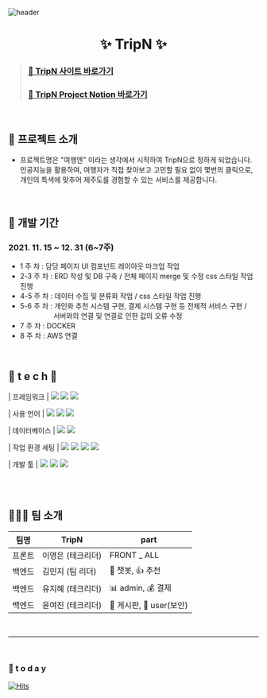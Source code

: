 ![header](https://capsule-render.vercel.app/api?type=waving&color=gradient&height=300&section=header&text=TripN_README&fontSize=70)
<div align=center>

# ✨ TripN ✨
  
</div>

> ### [🔗 TripN 사이트 바로가기](http://tripn.shop/) 
> ### [🔗 TripN Project Notion 바로가기](http://www.notion.so/projectripn//)

<br />

## 🎨 프로젝트 소개

- 프로젝트명은 "여행엔" 이라는 생각에서 시작하여 TripN으로 정하게 되었습니다.
인공지능을 활용하여, 여행자가 직접 찾아보고 고민할 필요 없이 몇번의 클릭으로, 개인의 특색에 맞추어 제주도를 경험할 수 있는 서비스를 제공합니다.


  <br />

## 📅 개발 기간

### 2021. 11. 15 ~ 12. 31 (6~7주)


- 1 주 차 : 담당 페이지 UI 컴포넌트 레이아웃 마크업 작업 
- 2-3 주 차 : ERD 작성 및 DB 구축 / 전체 페이지 merge 및 수정 css 스타일 작업 진행
- 4-5 주 차 : 데이터 수집 및 분류화 작업 / css 스타일 작업 진행
- 5-6 주 차 : 개인화 추천 시스템 구현, 결제 시스템 구현 등 전체적 서비스 구현 /<br />
&nbsp;&nbsp;&nbsp;&nbsp;&nbsp;&nbsp;&nbsp;&nbsp;&nbsp;&nbsp;&nbsp;&nbsp;&nbsp;&nbsp;&nbsp;&nbsp;&nbsp;서버와의 연결 및 연결로 인한 값의 오류 수정
- 7 주 차 : DOCKER
- 8 주 차 : AWS 연결

<br />

## 🌹 t e c h 🌹
| 프레임워크     | <img src="https://img.shields.io/badge/Spring-6DB33F?style=flat-square&logo=Spring&logoColor=white"/> <img src="https://img.shields.io/badge/Django-092E20?style=flat-square&logo=Django&logoColor=orange"/> <img src="https://img.shields.io/badge/React-61DAFB?style=flat-square&logo=React&logoColor=black"/>

| 사용 언어      | <img src="https://img.shields.io/badge/Java-007396?style=flat-square&logo=Java&logoColor=white"/> <img src="https://img.shields.io/badge/Python-3776AB?style=flat-square&logo=Python&logoColor=yellow"/> <img src="https://img.shields.io/badge/JavaScript-F7DF1E?style=flat-square&logo=JavaScript&logoColor=white"/> 

| 데이터베이스   | <img src="https://img.shields.io/badge/RDS-003545?style=flat-square&logo=amazon&logoColor=black"/> <img src="https://img.shields.io/badge/MariaDB-003545?style=flat-square&logo=MariaDB&logoColor=white"/>

| 작업 환경 세팅 | <img src="https://img.shields.io/badge/Docker-2496ED?style=flat-square&logo=Docker&logoColor=white"/> <img src="https://img.shields.io/badge/AWS-232F3E?style=flat-square&logo=amazon%20aws&logoColor=black"/> <img src="https://img.shields.io/badge/Anaconda-44A833?style=flat-square&logo=Anaconda&logoColor=white"/> <img src="https://img.shields.io/badge/Redux-764ABC?style=flat-square&logo=Redux&logoColor=white"/>

| 개발 툴        | <img src="https://img.shields.io/badge/IntelliJ IDEA-000000?style=flat-square&logo=IntelliJ IDEA&logoColor=critical"/> <img src="https://img.shields.io/badge/PyCharm-000000?style=flat-square&logo=PyCharm&logoColor=yellow"/> <img src="https://img.shields.io/badge/Visual Studio Code-007ACC?style=flat-square&logo=Visual Studio Code&logoColor=white"/>


<br><br>

## 👩🏻‍🎤 팀 소개

| 팀명   |        TripN        |          part          |
| ------ | ------------------- | ------------------- |
| 프론트 | 이영은 (테크리더)     |  FRONT _ ALL  |
| 백엔드 | 김민지 (팀 리더)      |  💬 챗봇, 👍 추천  |
| 백엔드 | 유지혜 (테크리더)     |  📊 admin, 💰 결제  |
| 백엔드 | 윤여진 (테크리더)     | 📜 게시판, 🔐 user(보안) |

<br>

---

<br />

### 💌  t o d a y 

[![Hits](https://hits.seeyoufarm.com/api/count/incr/badge.svg?url=https%3A%2F%2Fgithub.com%2FProjetTripN&count_bg=%23FF0000&title_bg=%23555555&icon=&icon_color=%23E7E7E7&title=hits&edge_flat=false)](https://hits.seeyoufarm.com)
<br>

